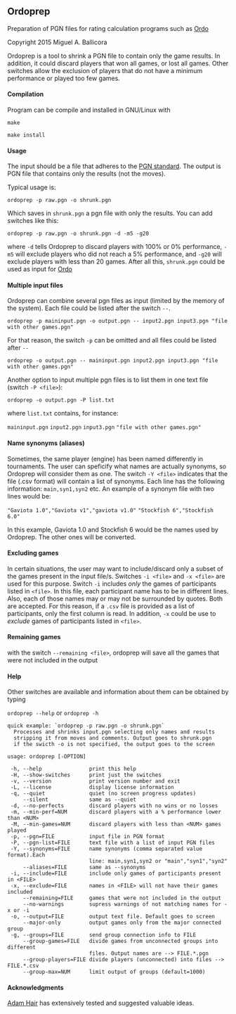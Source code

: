 ## Ordoprep 
Preparation of PGN files for rating calculation programs such as [Ordo](https://github.com/michiguel/Ordo)

Copyright 2015 Miguel A. Ballicora

Ordoprep is a tool to shrink a PGN file to contain only the game results. 
In addition, it could discard players that won all games, or lost all games. 
Other switches allow the exclusion of players that do not have a minimum performance or played too few games.

#### Compilation
Program can be compile and installed in GNU/Linux with

`make`

`make install`

#### Usage
The input should be a file that adheres to the [PGN standard](http://en.wikipedia.org/wiki/Portable_Game_Notation). 
The output is PGN file that contains only the results (not the moves).

Typical usage is:

`ordoprep -p raw.pgn -o shrunk.pgn`

Which saves in `shrunk.pgn` a pgn file with only the results. 
You can add switches like this:

`ordoprep -p raw.pgn -o shrunk.pgn -d -m5 -g20`

where `-d` tells Ordoprep to discard players with 100% or 0% performance, 
`-m5` will exclude players who did not reach a 5% performance, and `-g20` will exclude players with less than 20 games.
After all this, `shrunk.pgn` could be used as input for [Ordo](https://github.com/michiguel/Ordo)

#### Multiple input files
Ordoprep can combine several pgn files as input (limited by the memory of the system).
Each file could be listed after the switch `--`.

`ordoprep -p maininput.pgn -o output.pgn -- input2.pgn input3.pgn "file with other games.pgn"`

For that reason, the switch `-p` can be omitted and all files could be listed after `--`

`ordoprep -o output.pgn -- maininput.pgn input2.pgn input3.pgn "file with other games.pgn"`

Another option to input multiple pgn files is to list them in one text file (switch `-P <file>`):

`ordoprep -o output.pgn -P list.txt`

where `list.txt` contains, for instance:

`maininput.pgn`
`input2.pgn`
`input3.pgn`
`"file with other games.pgn"`

#### Name synonyms (aliases)
Sometimes, the same player (engine) has been named differently in tournaments.
The user can speficify what names are actually synonyms, so Ordoprep will consider them as one.
The switch `-Y <file>` indicates that the file (.csv format) will contain a list of synonyms. 
Each line has the following information: `main,syn1,syn2` etc.
An example of a synonym file with two lines would be:

`"Gaviota 1.0","Gaviota v1","gaviota v1.0"`
`"Stockfish 6","Stockfish 6.0"`

In this example, Gaviota 1.0 and Stockfish 6 would be the names used by Ordoprep. The other ones will be converted.

#### Excluding games
In certain situations, the user may want to include/discard only a subset of the games present in the input file/s. Switches `-i <file>` and `-x <file>` are used for this purpose. Switch `-i` includes _only_ the games of participants listed in `<file>`. In this file, each participant name has to be in different lines. Also, each of those names may or may not be surrounded by quotes. Both are accepted. For this reason, if a `.csv` file is provided as a list of participants, only the first column is read. In addition, `-x` could be use to _exclude_ games of participants listed in `<file>`.

#### Remaining games
with the switch `--remaining <file>`, ordoprep will save all the games that were not included in the output

#### Help
Other switches are available and information about them can be obtained by typing

`ordoprep --help` or `ordoprep -h`

```
quick example: `ordoprep -p raw.pgn -o shrunk.pgn`
  Processes and shrinks input.pgn selecting only names and results
  stripping it from moves and comments. Output goes to shrunk.pgn
  if the swicth -o is not specified, the output goes to the screen

usage: ordoprep [-OPTION]

 -h, --help               print this help
 -H, --show-switches      print just the switches
 -v, --version            print version number and exit
 -L, --license            display license information
 -q, --quiet              quiet (no screen progress updates)
     --silent             same as --quiet
 -d, --no-perfects        discard players with no wins or no losses
 -m, --min-perf=NUM       discard players with a % performance lower than <NUM>
 -M, --min-games=NUM      discard players with less than <NUM> games played
 -p, --pgn=FILE           input file in PGN format
 -P, --pgn-list=FILE      text file with a list of input PGN files
 -Y, --synonyms=FILE      name synonyms (comma separated value format).Each 
                          line: main,syn1,syn2 or "main","syn1","syn2"
     --aliases=FILE       same as --synonyms
 -i, --include=FILE       include only games of participants present in <FILE>
 -x, --exclude=FILE       names in <FILE> will not have their games included
     --remaining=FILE     games that were not included in the output
     --no-warnings        supress warnings of not matching names for -x or -i
 -o, --output=FILE        output text file. Default goes to screen
     --major-only         output games only from the major connected group
 -g, --groups=FILE        send group connection info to FILE
     --group-games=FILE   divide games from unconnected groups into different 
                          files. Output names are --> FILE.*.pgn
     --group-players=FILE divide players (unconnected) into files --> FILE.*.csv
     --group-max=NUM      limit output of groups (default=1000)

```

#### Acknowledgments
[Adam Hair](https://chessprogramming.wikispaces.com/Adam+Hair) has extensively tested and suggested valuable ideas.

